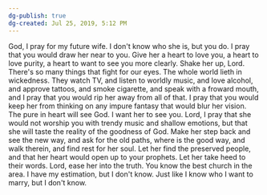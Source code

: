 ```yaml
---
dg-publish: true
dg-created: Jul 25, 2019, 5:12 PM
---
```


God, I pray for my future wife. I don't know who she is, but you do. I pray that you would draw her near to you. Give her a heart to love you, a heart to love purity, a heart to want to see you more clearly. Shake her up, Lord. There's so many things that fight for our eyes. The whole world lieth in wickedness. They watch TV, and listen to worldly music, and love alcohol, and approve tattoos, and smoke cigarette, and speak with a froward mouth, and I pray that you would rip her away from all of that. I pray that you would keep her from thinking on any impure fantasy that would blur her vision. The pure in heart will see God. I want her to see you. Lord, I pray that she would not worship you with trendy music and shallow emotions, but that she will taste the reality of the goodness of God. Make her step back and see the new way, and ask for the old paths, where is the good way, and walk therein, and find rest for her soul. Let her find the preserved people, and that her heart would open up to your prophets. Let her take heed to their words. Lord, ease her into the truth. You know the best church in the area. I have my estimation, but I don't know. Just like I know who I want to marry, but I don't know.

